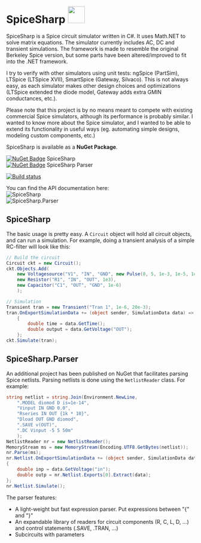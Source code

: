 # SpiceSharp <img src="https://github.com/svenboulanger/SpiceSharp/blob/master/SpiceNetIcon.png?raw=true" width="45px" />
SpiceSharp is a Spice circuit simulator written in C#. It uses Math.NET to solve matrix equations. The simulator currently includes AC, DC and transient simulations. The framework is made to resemble the original Berkeley Spice version, but some parts have been altered/improved to fit into the .NET framework.

I try to verify with other simulators using unit tests: ngSpice (PartSim), LTSpice (LTSpice XVII), SmartSpice (Gateway, Silvaco). This is not always easy, as each simulator makes other design choices and optimizations (LTSpice extended the diode model, Gateway adds extra GMIN conductances, etc.).

Please note that this project is by no means meant to compete with existing commercial Spice simulators, although its performance is probably similar. I wanted to know more about the Spice simulator, and I wanted to be able to extend its functionality in useful ways (eg. automating simple designs, modeling custom components, etc.)

SpiceSharp is available as a **NuGet Package**.

[![NuGet Badge](https://buildstats.info/nuget/spicesharp)](https://www.nuget.org/packages/SpiceSharp/) SpiceSharp <br />
[![NuGet Badge](https://buildstats.info/nuget/spicesharpparser)](https://www.nuget.org/packages/SpiceSharpParser/) SpiceSharp Parser

[![Build status](https://ci.appveyor.com/api/projects/status/hhg89ejd795ykmvh?svg=true)](https://ci.appveyor.com/project/svenboulanger/spicesharp)

You can find the API documentation here:<br />
![SpiceSharp](permalink:https://svenboulanger.github.io/SpiceSharp/coreapi/api/)<br />
![SpiceSharp.Parser](permalink:https://svenboulanger.github.io/SpiceSharp/parserapi/api/)

## SpiceSharp
The basic usage is pretty easy. A `Circuit` object will hold all circuit objects, and can run a simulation. For example, doing a transient analysis of a simple RC-filter will look like this:

```C#
// Build the circuit
Circuit ckt = new Circuit();
ckt.Objects.Add(
    new Voltagesource("V1", "IN", "GND", new Pulse(0, 5, 1e-3, 1e-5, 1e-5, 1e-3, 2e-3)),
    new Resistor("R1", "IN", "OUT", 1e3),
    new Capacitor("C1", "OUT", "GND", 1e-6)
    );

// Simulation
Transient tran = new Transient("Tran 1", 1e-6, 20e-3);
tran.OnExportSimulationData += (object sender, SimulationData data) =>
    {
        double time = data.GetTime();
        double output = data.GetVoltage("OUT");
    };
ckt.Simulate(tran);
```

## SpiceSharp.Parser
An additional project has been published on NuGet that facilitates parsing Spice netlists. Parsing netlists is done using the `NetlistReader` class. For example:

```C#
string netlist = string.Join(Environment.NewLine,
    ".MODEL diomod D is=1e-14",
    "Vinput IN GND 0.0",
    "Rseries IN OUT {1k * 10}",
    "Dload OUT GND diomod",
    ".SAVE v(OUT)",
    ".DC Vinput -5 5 50m"
    );
NetlistReader nr = new NetlistReader();
MemoryStream ms = new MemoryStream(Encoding.UTF8.GetBytes(netlist));
nr.Parse(ms);
nr.Netlist.OnExportSimulationData += (object sender, SimulationData data) =>
{
    double inp = data.GetVoltage("in");
    double outp = nr.Netlist.Exports[0].Extract(data);
};
nr.Netlist.Simulate();
```

The parser features:
- A light-weight but fast expression parser. Put expressions between "{" and "}"
- An expandable library of readers for circuit components (R, C, L, D, ...) and control statements (.SAVE, .TRAN, ...)
- Subcircuits with parameters
